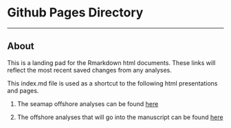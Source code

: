 # Github Pages Directory

---

## About

This is a landing pad for the Rmarkdown html documents. These links will reflect the most recent saved changes from any analyses.

This index.md file is used as a shortcut to the following html presentations and pages.

 1. The seamap offshore analyses can be found [here](https://adamkemberling.github.io/Seamap_offshore_modeling/2019_edits/R/offshore_analyses/crabs_per_hectare.html)

 2. The offshore analyses that will go into the manuscript can be found [here](https://adamkemberling.github.io/Seamap_offshore_modeling/2019_edits/R/offshore_analyses/final_analyses/Manuscript_Offshore_Modeling.html)